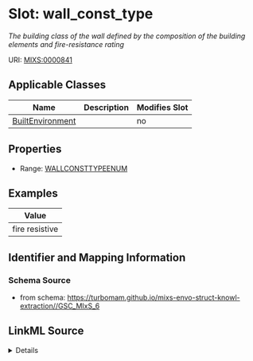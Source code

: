 # Slot: wall_const_type


_The building class of the wall defined by the composition of the building elements and fire-resistance rating_



URI: [MIXS:0000841](https://w3id.org/mixs/0000841)



<!-- no inheritance hierarchy -->




## Applicable Classes

| Name | Description | Modifies Slot |
| --- | --- | --- |
[BuiltEnvironment](BuiltEnvironment.md) |  |  no  |







## Properties

* Range: [WALLCONSTTYPEENUM](WALLCONSTTYPEENUM.md)






## Examples

| Value |
| --- |
| fire resistive |

## Identifier and Mapping Information







### Schema Source


* from schema: https://turbomam.github.io/mixs-envo-struct-knowl-extraction//GSC_MIxS_6




## LinkML Source

<details>
```yaml
name: wall_const_type
description: The building class of the wall defined by the composition of the building
  elements and fire-resistance rating
title: wall construction type
notes:
- type
- wall
examples:
- value: fire resistive
from_schema: https://turbomam.github.io/mixs-envo-struct-knowl-extraction//GSC_MIxS_6
rank: 1000
slot_uri: MIXS:0000841
multivalued: false
alias: wall_const_type
domain_of:
- BuiltEnvironment
range: WALL_CONST_TYPE_ENUM
required: false
recommended: false

```
</details>